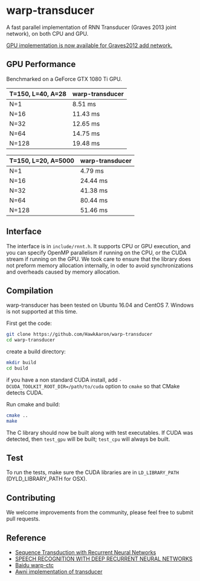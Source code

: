 # warp-transducer
A fast parallel implementation of RNN Transducer (Graves 2013 joint network), on both CPU and GPU.

[GPU implementation is now available for Graves2012 add network.](https://github.com/HawkAaron/warp-transducer/tree/add_network)

## GPU Performance
Benchmarked on a GeForce GTX 1080 Ti GPU.

| **T=150, L=40, A=28** | **warp-transducer** |
| --------------------- | ------------------- |
|         N=1           |      8.51 ms        |
|         N=16          |      11.43 ms       |
|         N=32          |      12.65 ms       |
|         N=64          |      14.75 ms       |
|         N=128         |      19.48 ms       |

| **T=150, L=20, A=5000** | **warp-transducer** |
| ----------------------- | ------------------- |
|         N=1             |      4.79 ms        |
|         N=16            |      24.44 ms       |
|         N=32            |      41.38 ms       |
|         N=64            |      80.44 ms       |
|         N=128           |      51.46 ms       |

<!-- | **T=1500, L=300, A=50** | **warp-transducer** |
| ----------------------- | ------------------- |
|         N=1             |      570.33 ms      |
|         N=16            |      768.57 ms      |
|         N=32            |      955.05 ms      |
|         N=64            |      569.34 ms      |
|         N=128           |      -              |
 -->

## Interface
The interface is in `include/rnnt.h`. It supports CPU or GPU execution, and you can specify OpenMP parallelism
if running on the CPU, or the CUDA stream if running on the GPU. We took care to ensure that the library does not 
preform memory allocation internally, in oder to avoid synchronizations and overheads caused by memory allocation.

## Compilation
warp-transducer has been tested on Ubuntu 16.04 and CentOS 7. Windows is not supported at this time.

First get the code:
```bash
git clone https://github.com/HawkAaron/warp-transducer
cd warp-transducer
```
create a build directory:
```bash
mkdir build
cd build
```
if you have a non standard CUDA install, add `-DCUDA_TOOLKIT_ROOT_DIR=/path/to/cuda` option to `cmake` so that CMake detects CUDA.

Run cmake and build:
```bash
cmake ..
make
```

The C library should now be built along with test executables. If CUDA was detected, then `test_gpu` will be built;
`test_cpu` will always be built.

## Test
To run the tests, make sure the CUDA libraries are in `LD_LIBRARY_PATH` (DYLD_LIBRARY_PATH for OSX).

## Contributing
We welcome improvements from the community, please feel free to submit pull requests.

## Reference
* [Sequence Transduction with Recurrent Neural Networks](https://arxiv.org/abs/1211.3711)
* [SPEECH RECOGNITION WITH DEEP RECURRENT NEURAL NETWORKS](https://arxiv.org/pdf/1303.5778.pdf)
* [Baidu warp-ctc](https://github.com/baidu-research/warp-ctc)
* [Awni implementation of transducer](https://github.com/awni/transducer)

